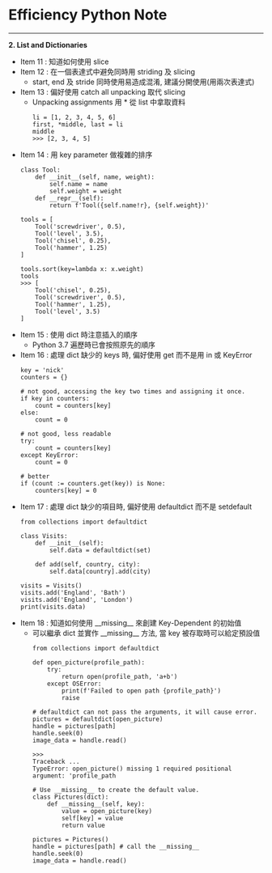 # Efficiency Python Note
<hr>

**2. List and Dictionaries**

- Item 11 : 知道如何使用 slice
- Item 12 : 在一個表達式中避免同時用 striding 及 slicing
  * start, end 及 stride 同時使用易造成混淆, 建議分開使用(用兩次表達式)
- Item 13 : 偏好使用 catch all unpacking 取代 slicing
  * Unpacking assignments 用 * 從 list 中拿取資料
    ```
    li = [1, 2, 3, 4, 5, 6]
    first, *middle, last = li
    middle
    >>> [2, 3, 4, 5]
    ```
- Item 14 : 用 key parameter 做複雜的排序
    ```
    class Tool:
        def __init__(self, name, weight):
            self.name = name
            self.weight = weight
        def __repr__(self):
            return f'Tool({self.name!r}, {self.weight})'

    tools = [
        Tool('screwdriver', 0.5),
        Tool('level', 3.5),
        Tool('chisel', 0.25),
        Tool('hammer', 1.25)
    ]
    
    tools.sort(key=lambda x: x.weight)
    tools
    >>> [
        Tool('chisel', 0.25), 
        Tool('screwdriver', 0.5), 
        Tool('hammer', 1.25), 
        Tool('level', 3.5)
    ]    
    ```
- Item 15 : 使用 dict 時注意插入的順序
  * Python 3.7 遍歷時已會按照原先的順序
- Item 16 : 處理 dict 缺少的 keys 時, 偏好使用 get 而不是用 in 或 KeyError
    ```
    key = 'nick'
    counters = {}

    # not good, accessing the key two times and assigning it once.
    if key in counters:
        count = counters[key]
    else:
        count = 0

    # not good, less readable
    try:
        count = counters[key]
    except KeyError:
        count = 0

    # better
    if (count := counters.get(key)) is None:
	    counters[key] = 0
    ```
- Item 17 : 處理 dict 缺少的項目時, 偏好使用 defaultdict 而不是 setdefault
    ```
    from collections import defaultdict

    class Visits:
        def __init__(self):
            self.data = defaultdict(set)

        def add(self, country, city):
            self.data[country].add(city)
    
    visits = Visits()
    visits.add('England', 'Bath')
    visits.add('England', 'London')
    print(visits.data)
    ```
- Item 18 : 知道如何使用 \_\_missing\_\_ 來創建 Key-Dependent 的初始值
  * 可以繼承 dict 並實作 \_\_missing\_\_ 方法, 當 key 被存取時可以給定預設值 
    ```
    from collections import defaultdict

    def open_picture(profile_path):
        try:
            return open(profile_path, 'a+b')
        except OSError:
            print(f'Failed to open path {profile_path}')
            raise

    # defaultdict can not pass the arguments, it will cause error.
    pictures = defaultdict(open_picture)
    handle = pictures[path]
    handle.seek(0)
    image_data = handle.read()

    >>>
    Traceback ...
    TypeError: open_picture() missing 1 required positional
    argument: 'profile_path

    # Use __missing__ to create the default value.
    class Pictures(dict):
        def __missing__(self, key):
            value = open_picture(key)
            self[key] = value
            return value

    pictures = Pictures()
    handle = pictures[path] # call the __missing__
    handle.seek(0)
    image_data = handle.read()

    ```
